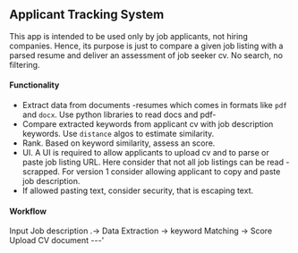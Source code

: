 ## Applicant Tracking System

This app is intended to be used only by job applicants, not hiring companies.
Hence, its purpose is just to compare a given job listing with a parsed resume and deliver an assessment of job seeker cv.
No search, no filtering. 


#### Functionality

- Extract data from documents -resumes which comes in formats like `pdf` and `docx`. Use python libraries to read docs and 
pdf-
- Compare extracted keywords from applicant cv with job description keywords.  Use `distance` algos to estimate similarity.
- Rank. Based on keyword similarity, assess an score.
- UI. A UI is required to allow applicants to upload cv and to parse or paste job listing URL.
Here consider that not all job listings can be read -scrapped.  For version 1 consider allowing applicant to copy and paste 
job description.
- If allowed pasting text, consider security, that is escaping text.


#### Workflow

Input Job description .-> Data Extraction -> keyword Matching -> Score
Upload CV document ---'

